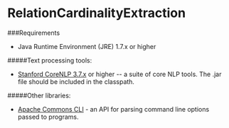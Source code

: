 # RelationCardinalityExtraction

###Requirements
* Java Runtime Environment (JRE) 1.7.x or higher

#####Text processing tools:
* [Stanford CoreNLP 3.7.x](http://stanfordnlp.github.io/CoreNLP/) or higher -- a suite of core NLP tools. The .jar file should be included in the classpath.

#####Other libraries:
* [Apache Commons CLI](https://commons.apache.org/proper/commons-cli/) - an API for parsing command line options passed to programs.
